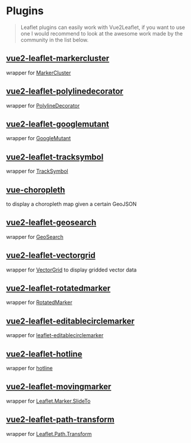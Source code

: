 # Plugins

> Leaflet plugins can easily work with Vue2Leaflet, if you want to use one I would recommend to look at the awesome work made by the community in the list below.


## [vue2-leaflet-markercluster](https://github.com/jperelli/vue2-leaflet-markercluster)

wrapper for [MarkerCluster](https://github.com/Leaflet/Leaflet.markercluster)

## [vue2-leaflet-polylinedecorator](https://github.com/jperelli/vue2-leaflet-polylinedecorator)

wrapper for [PolylineDecorator](https://github.com/bbecquet/Leaflet.PolylineDecorator)

## [vue2-leaflet-googlemutant](https://github.com/jperelli/vue2-leaflet-googlemutant)

wrapper for [GoogleMutant](https://gitlab.com/IvanSanchez/Leaflet.GridLayer.GoogleMutant)

## [vue2-leaflet-tracksymbol](https://github.com/ais-one/vue2-leaflet-tracksymbol)

wrapper for [TrackSymbol](https://github.com/lethexa/leaflet-tracksymbol)

## [vue-choropleth](https://github.com/voluntadpear/vue-choropleth)

to display a choropleth map given a certain GeoJSON

## [vue2-leaflet-geosearch](https://github.com/fega/vue2-leaflet-geosearch)

wrapper for [GeoSearch](https://github.com/smeijer/leaflet-geosearch)

## [vue2-leaflet-vectorgrid](https://github.com/tesselo/vue2-leaflet-vectorgrid)

wrapper for [VectorGrid](https://github.com/Leaflet/Leaflet.VectorGrid) to display gridded vector data

## [vue2-leaflet-rotatedmarker](https://github.com/imudin/vue2-leaflet-rotatedmarker)

wrapper for [RotatedMarker](https://github.com/bbecquet/Leaflet.RotatedMarker)

## [vue2-leaflet-editablecirclemarker](https://github.com/cualbondi/vue2-leaflet-editablecirclemarker)

wrapper for [leaflet-editablecirclemarker](https://github.com/cualbondi/leaflet-editablecirclemarker)

## [vue2-leaflet-hotline](https://github.com/ikmolbo/vue2-leaflet-hotline)

wrapper for [hotline](https://github.com/iosphere/Leaflet.hotline)

## [vue2-leaflet-movingmarker](https://github.com/LouisMazel/vue2-leaflet-movingmarker)

wrapper for [Leaflet.Marker.SlideTo](https://gitlab.com/IvanSanchez/Leaflet.Marker.SlideTo)

## [vue2-leaflet-path-transform](https://github.com/imudin/vue2-leaflet-path-transform)

wrapper for [Leaflet.Path.Transform](https://github.com/w8r/Leaflet.Path.Transform)

